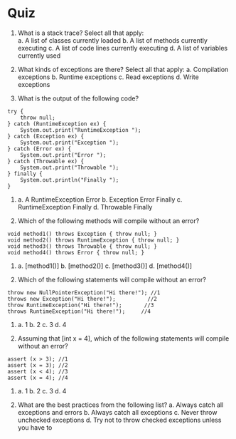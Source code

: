 
Quiz
==================

1.  What is a stack trace? Select all that apply:\
    a.  A list of classes currently loaded
    b.  A list of methods currently executing
    c.  A list of code lines currently executing
    d.  A list of variables currently used


2.  What kinds of exceptions are there? Select all that apply:
    a.  Compilation exceptions
    b.  Runtime exceptions
    c.  Read exceptions
    d.  Write exceptions


3.  What is the output of the following code?


```
try {
    throw null;
} catch (RuntimeException ex) {
    System.out.print("RuntimeException ");
} catch (Exception ex) {
    System.out.print("Exception ");
} catch (Error ex) {
    System.out.print("Error ");
} catch (Throwable ex) {
    System.out.print("Throwable ");
} finally {
    System.out.println("Finally ");
}
```

1.  a.  A RuntimeException Error
    b.  Exception Error Finally
    c.  RuntimeException Finally
    d.  Throwable Finally


4.  Which of the following methods will compile without an error?


```
void method1() throws Exception { throw null; }
void method2() throws RuntimeException { throw null; }
void method3() throws Throwable { throw null; }
void method4() throws Error { throw null; }
```

1.  a.  [method1()]
    b.  [method2()]
    c.  [method3()]
    d.  [method4()]


5.  Which of the following statements will compile without an error?


```
throw new NullPointerException("Hi there!"); //1
throws new Exception("Hi there!");          //2
throw RuntimeException("Hi there!");       //3
throws RuntimeException("Hi there!");     //4
```

1.  a.  1
    b.  2
    c.  3
    d.  4


6.  Assuming that [int x = 4], which of the following statements
    will compile without an error?


```
assert (x > 3); //1
assert (x = 3); //2
assert (x < 4); //3
assert (x = 4); //4
```

1.  a.  1
    b.  2
    c.  3
    d.  4


7.  What are the best practices from the following list?
    a.  Always catch all exceptions and errors
    b.  Always catch all exceptions
    c.  Never throw unchecked exceptions
    d.  Try not to throw checked exceptions unless you have to